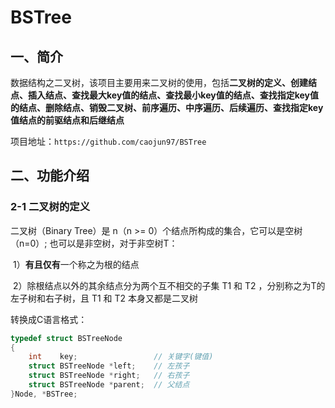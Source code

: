 # BSTree

## 一、简介

数据结构之二叉树，该项目主要用来二叉树的使用，包括**二叉树的定义、创建结点、插入结点、查找最大key值的结点、查找最小key值的结点、查找指定key值的结点、删除结点、销毁二叉树、前序遍历、中序遍历、后续遍历、查找指定key值结点的前驱结点和后继结点**

项目地址：`https://github.com/caojun97/BSTree`

## 二、功能介绍

### 2-1 二叉树的定义

二叉树（Binary Tree）是 n（n >= 0）个结点所构成的集合，它可以是空树（n=0）; 也可以是非空树，对于非空树T：

​	1）**有且仅有**一个称之为根的结点

​	2）除根结点以外的其余结点分为两个互不相交的子集 T1 和 T2 ，分别称之为T的左子树和右子树，且 T1 和 T2 本身又都是二叉树

转换成C语言格式：

```c
typedef struct BSTreeNode
{
	int    key;                 // 关键字(键值)
	struct BSTreeNode *left;    // 左孩子
	struct BSTreeNode *right;   // 右孩子
	struct BSTreeNode *parent;  // 父结点
}Node, *BSTree;
```





